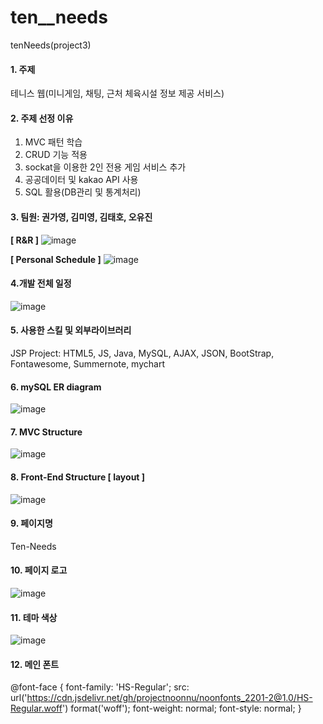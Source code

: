 # ten__needs
tenNeeds(project3)

#### 1. 주제
테니스 웹(미니게임, 채팅, 근처 체육시설 정보 제공 서비스)

#### 2. 주제 선정 이유
1) MVC 패턴 학습
2) CRUD 기능 적용
3) sockat을 이용한 2인 전용 게임 서비스 추가
4) 공공데이터 및 kakao API 사용
5) SQL 활용(DB관리 및 통계처리)

#### 3. 팀원: 권가영, 김미영, 김태호, 오유진
**[ R&R ]**
![image](https://user-images.githubusercontent.com/119651889/231057928-019ee8a2-61fb-4ff0-b398-750a82b5f49a.png)

**[ Personal Schedule ]**
![image](https://user-images.githubusercontent.com/119651889/231057898-baf7a9a2-7a9f-416e-89e8-5527f40dc60a.png)

#### 4.개발 전체 일정
![image](https://user-images.githubusercontent.com/119651889/231058396-a72ca183-3841-415e-937e-4175248c3d3f.png)

#### 5. 사용한 스킬 및 외부라이브러리
JSP Project: HTML5, JS, Java, MySQL, AJAX, JSON, BootStrap, Fontawesome, Summernote, mychart

#### 6. mySQL ER diagram
![image](https://user-images.githubusercontent.com/119651889/229287219-8e486d4f-338c-4fd6-acbb-a90c3fb69fec.png)



#### 7. MVC Structure
![image](https://user-images.githubusercontent.com/119651889/230697322-7a6ced6c-654a-4370-a121-8149752464c4.png)


#### 8. Front-End Structure [ layout ]
![image](https://user-images.githubusercontent.com/119651889/231033181-7144ebfe-1a4b-4edd-9592-52da1ca77604.png)

#### 9. 페이지명
Ten-Needs

#### 10. 페이지 로고
![image](https://user-images.githubusercontent.com/119651889/231033782-48ddd9d0-3b5d-4079-925d-69455e73df35.png)

#### 11. 테마 색상
![image](https://user-images.githubusercontent.com/119651889/227859770-11cd2b0b-7216-4e6e-a318-676ea4e9e624.png)

#### 12. 메인 폰트
@font-face {
    font-family: 'HS-Regular';
    src: url('https://cdn.jsdelivr.net/gh/projectnoonnu/noonfonts_2201-2@1.0/HS-Regular.woff') format('woff');
    font-weight: normal;
    font-style: normal;
}
